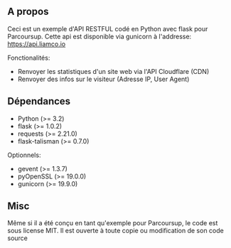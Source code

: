 A propos
--------
Ceci est un exemple d'API RESTFUL codé en Python avec flask pour Parcoursup.
Cette api est disponible via gunicorn à l'addresse: https://api.liamco.io

Fonctionalités:
- Renvoyer les statistiques d'un site web via l'API Cloudflare (CDN)
- Renvoyer des infos sur le visiteur (Adresse IP, User Agent)

Dépendances
-----------
- Python (>= 3.2)
- flask (>= 1.0.2)
- requests (>= 2.21.0)
- flask-talisman (>= 0.7.0)

Optionnels:
- gevent (>= 1.3.7)
- pyOpenSSL (>= 19.0.0)
- gunicorn (>= 19.9.0)

Misc
----
Même si il a été conçu en tant qu'exemple pour Parcoursup, le code est sous license MIT. Il est ouverte à toute copie ou modification de son code source
